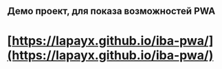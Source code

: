 ## Демо проект, для показа возможностей PWA
# [https://lapayx.github.io/iba-pwa/](https://lapayx.github.io/iba-pwa/)
